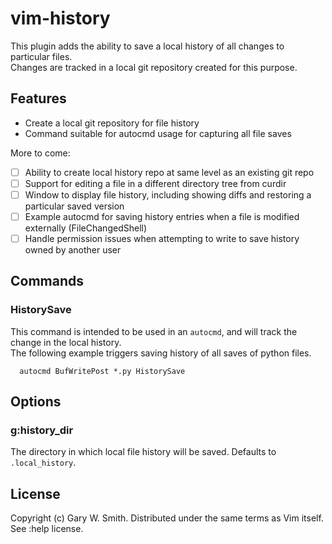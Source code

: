 # vim-history

This plugin adds the ability to save a local history of all changes to particular files.  
Changes are tracked in a local git repository created for this purpose.

## Features

* Create a local git repository for file history
* Command suitable for autocmd usage for capturing all file saves

More to come:
* [ ] Ability to create local history repo at same level as an existing git repo
* [ ] Support for editing a file in a different directory tree from curdir
* [ ] Window to display file history, including showing diffs and restoring a particular saved version
* [ ] Example autocmd for saving history entries when a file is modified externally (FileChangedShell)
* [ ] Handle permission issues when attempting to write to save history owned by another user

## Commands

### HistorySave

This command is intended to be used in an `autocmd`, and will track the change in the local history.  
The following example triggers saving history of all saves of python files.
```
  autocmd BufWritePost *.py HistorySave
```

## Options

### g:history_dir

The directory in which local file history will be saved.  Defaults to `.local_history`.

## License

Copyright (c) Gary W. Smith. Distributed under the same terms as Vim itself. See :help license.

